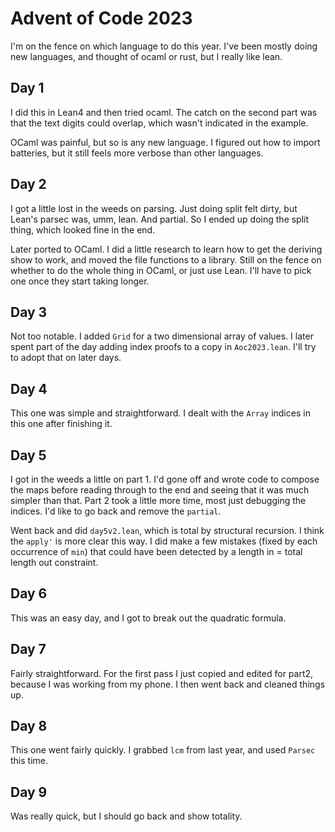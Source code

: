 
# Advent of Code 2023

I'm on the fence on which language to do this year.  I've been mostly
doing new languages, and thought of ocaml or rust, but I really like
lean.

## Day 1

I did this in Lean4 and then tried ocaml. The catch on the second part
was that the text digits could overlap, which wasn't indicated in the
example.

OCaml was painful, but so is any new language. I figured out how to import
batteries, but it still feels more verbose than other languages.

## Day 2

I got a little lost in the weeds on parsing. Just doing split felt dirty,
but Lean's parsec was, umm, lean.  And partial. So I ended up doing the split
thing, which looked fine in the end.

Later ported to OCaml. I did a little research to learn how to get the deriving
show to work, and moved the file functions to a library. Still on the fence on
whether to do the whole thing in OCaml, or just use Lean.  I'll have to pick
one once they start taking longer.

## Day 3

Not too notable.  I added `Grid` for a two dimensional array of values. I later spent part of the day adding index proofs to a copy in `Aoc2023.lean`. I'll try to adopt that on later days.

## Day 4

This one was simple and straightforward. I dealt with the `Array` indices in this one after finishing it.

## Day 5

I got in the weeds a little on part 1. I'd gone off and wrote code to compose
the maps before reading through to the end and seeing that it was much simpler
than that. Part 2 took a little more time, most just debugging the indices. I'd
like to go back and remove the `partial`.

Went back and did `day5v2.lean`, which is total by structural recursion.  I think
the `apply'` is more clear this way.  I did make a few mistakes (fixed by each occurrence of `min`) that could have been detected by a length in = total length out
constraint.

## Day 6

This was an easy day, and I got to break out the quadratic formula.

## Day 7

Fairly straightforward.  For the first pass I just copied and edited for part2, because I was working
from my phone.  I then went back and cleaned things up.

## Day 8

This one went fairly quickly.  I grabbed `lcm` from last year, and used `Parsec` this time.

## Day 9

Was really quick, but I should go back and show totality.
